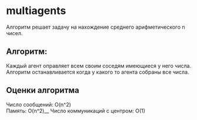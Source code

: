 # multiagents

Алгоритм решает задачу на нахождение среднего арифметического n чисел.

## Алгоритм:

Каждый агент оправляет всем своим соседям имеющиеся у него числа. Алгоритм останавливается когда у какого то агента собраны все числа.

## Оценки алгоритма

Число сообщений: O(n^2)  
Память: O(n^2)__
Число коммуникаций с центром: O(1)
